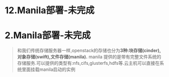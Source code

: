 # 12.Manila部署-未完成

# 2.Manila部署-未完成

> 和我们传统存储服务器一样,openstack的存储也分为**3种:**​******块存储(cinder)******​ **,**​******对象存储(swift)******​ **,**​******文件存储(manila)******​ **.** 
> manila 提供的是带有完整文件系统的存储服务.可以提供的类型有:nfs,cifs,glusterfs,hdfs等.云主机可以直接在系统里面挂载manila启动的实例
